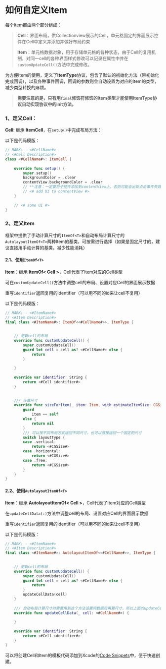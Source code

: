 # 如何自定义Item

每个Item都由两个部分组成：

> **Cell**：界面布局，供Collectionview展示的Cell，单元格固定的界面展示控件在Cell中定义并添加并做好布局约束
>
> **Item**：单元格数据对象，用于存储单元格的各种状态，由于Cell的复用机制，对同一cell的各种界面样式修改可以记录在属性中并在`customUpdateCell()`方法中完成修改。

为方便Item的使用，定义了**ItemType**协议，包含了默认的初始化方法（带初始化完成回调），以及各种事件回调，回调的参数则会自动设置为对应的Item的类型，减少类型转换的麻烦。

> **需要注意的是，只有用`final`修饰符修饰的Item类型才能使用ItemType协议自动实现协议中的init方法。**

### 1、定义Cell：

**Cell**: 继承 **ItemCell**，在`setup()`中完成布局方法：

以下是代码模版：

```swift
// MARK: - <#CellName#>
// <#Cell Description#>
class <#CellName#>: ItemCell {
    
    override func setup() {
        super.setup()
        backgroundColor = .clear
        contentView.backgroundColor = .clear
        // **注意：一定要将子控件添加到contentView上，否则可能会出现点击事件失效等情况**
      	// <# add UI to contentView #>
    }
  
  	// <# some UI #>
}
```



### 2、定义Item

框架中提供了手动计算尺寸的`ItemOf<T>`和自动布局计算尺寸的`AutolayoutItemOf<T>`两种Item的基类，可按需进行选择（如果是固定尺寸的，建议直接用手动计算的基类，减少性能消耗）

#### 2.1、使用`ItemOf<T>`

**Item**：继承 **ItemOf< Cell >**，Cell代表了Item对应的Cell类型

可在`customUpdateCell()`方法中调整cell的布局、设置对应Cell的界面展示数据

重写`identifier`返回复用的identifier（可以用不同的id来让cell不复用）

以下是代码模版：

```swift
// MARK: - <#ItemName#>
// <#Item Description#>
final class <#ItemName#>: ItemOf<<#CellName#>>, ItemType {
    
    
    // 更新cell的布局
    override func customUpdateCell() {
        super.customUpdateCell()
        guard let cell = cell as? <#CellName#> else {
            return
        }
        
    }
    
    override var identifier: String {
        return <#Cell identifier#>
    }
    
    
    /// 计算尺寸
    override func sizeForItem(_ item: Item, with estimateItemSize: CGSize, in view: any FormViewProtocol, layoutType: ItemCellLayoutType) -> CGSize? {
        guard
            item == self
        else {
            return nil
        }
      	/// 可以按不同布局方式返回不同尺寸，也可以直接返回一个固定的尺寸
        switch layoutType {
        case .vertical:
            return <#CGSize#>
        case .horizontal:
            return <#CGSize#>
        case .free:
            return <#CGSize#>
        }
    }
}
```

#### 2.2、使用`AutolayoutItemOf<T>`

**Item**：继承 **AutolayoutItemOf< Cell >**，Cell代表了Item对应的Cell类型

在`updateCellData(:)`方法中调整cell的布局、设置对应Cell的界面展示数据

重写`identifier`返回复用的identifier（可以用不同的id来让cell不复用）

以下是代码模版：

```swift
// MARK: - <#ItemName#>
// <#Item Description#>
final class <#ItemName#>: AutolayoutItemOf<<#CellName#>>, ItemType {
    
    
    // 更新cell的布局
    override func customUpdateCell() {
        super.customUpdateCell()
        guard let cell = cell as? <#CellName#> else {
            return
        }
        updateCellData(cell)
    }
    
    /// 自动布局计算尺寸时需要用到这个方法设置完数据后再算尺寸，所以上面的updateCell方法直接转调这个方法
    override func updateCellData(_ cell: <#CellName#>) {
        
    }
    
    override var identifier: String {
        return <#Cell identifier#>
    }
}
```

可以将创建Cell和Item的模板代码添加到Xcode的[Code Snippets](https://cloud.tencent.com/developer/article/1615615)中，便于快速创建。

